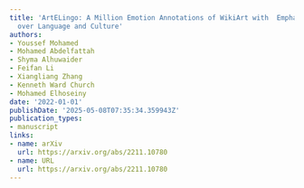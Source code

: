 ```yaml
---
title: 'ArtELingo: A Million Emotion Annotations of WikiArt with  Emphasis on Diversity
  over Language and Culture'
authors:
- Youssef Mohamed
- Mohamed Abdelfattah
- Shyma Alhuwaider
- Feifan Li
- Xiangliang Zhang
- Kenneth Ward Church
- Mohamed Elhoseiny
date: '2022-01-01'
publishDate: '2025-05-08T07:35:34.359943Z'
publication_types:
- manuscript
links:
- name: arXiv
  url: https://arxiv.org/abs/2211.10780
- name: URL
  url: https://arxiv.org/abs/2211.10780
---
```

